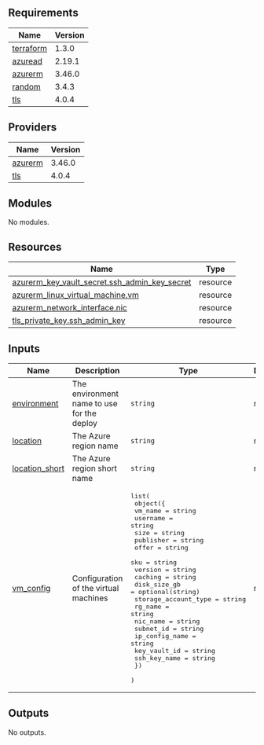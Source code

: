 ## Requirements

| Name | Version |
|------|---------|
| <a name="requirement_terraform"></a> [terraform](#requirement\_terraform) | 1.3.0 |
| <a name="requirement_azuread"></a> [azuread](#requirement\_azuread) | 2.19.1 |
| <a name="requirement_azurerm"></a> [azurerm](#requirement\_azurerm) | 3.46.0 |
| <a name="requirement_random"></a> [random](#requirement\_random) | 3.4.3 |
| <a name="requirement_tls"></a> [tls](#requirement\_tls) | 4.0.4 |

## Providers

| Name | Version |
|------|---------|
| <a name="provider_azurerm"></a> [azurerm](#provider\_azurerm) | 3.46.0 |
| <a name="provider_tls"></a> [tls](#provider\_tls) | 4.0.4 |

## Modules

No modules.

## Resources

| Name | Type |
|------|------|
| [azurerm_key_vault_secret.ssh_admin_key_secret](https://registry.terraform.io/providers/hashicorp/azurerm/3.46.0/docs/resources/key_vault_secret) | resource |
| [azurerm_linux_virtual_machine.vm](https://registry.terraform.io/providers/hashicorp/azurerm/3.46.0/docs/resources/linux_virtual_machine) | resource |
| [azurerm_network_interface.nic](https://registry.terraform.io/providers/hashicorp/azurerm/3.46.0/docs/resources/network_interface) | resource |
| [tls_private_key.ssh_admin_key](https://registry.terraform.io/providers/hashicorp/tls/4.0.4/docs/resources/private_key) | resource |

## Inputs

| Name | Description | Type | Default | Required |
|------|-------------|------|---------|:--------:|
| <a name="input_environment"></a> [environment](#input\_environment) | The environment name to use for the deploy | `string` | n/a | yes |
| <a name="input_location"></a> [location](#input\_location) | The Azure region name | `string` | n/a | yes |
| <a name="input_location_short"></a> [location\_short](#input\_location\_short) | The Azure region short name | `string` | n/a | yes |
| <a name="input_vm_config"></a> [vm\_config](#input\_vm\_config) | Configuration of the virtual machines | <pre>list(<br>    object({<br>      vm_name              = string<br>      username             = string<br>      size                 = string<br>      publisher            = string<br>      offer                = string<br>      sku                  = string<br>      version              = string<br>      caching              = string<br>      disk_size_gb         = optional(string)<br>      storage_account_type = string<br>      rg_name              = string<br>      nic_name             = string<br>      subnet_id            = string<br>      ip_config_name       = string<br>      key_vault_id         = string<br>      ssh_key_name         = string<br>    })<br>  )</pre> | n/a | yes |

## Outputs

No outputs.
